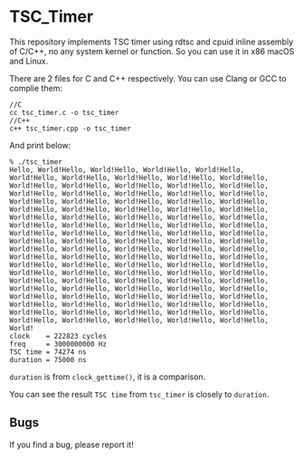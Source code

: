 # TSC_Timer
This repository implements TSC timer using rdtsc and cpuid inline assembly of C/C++, no any system kernel or function. So you can use it in x86 macOS and Linux.

There are 2 files for C and C++ respectively. You can use Clang or GCC to complie them:

```
//C
cc tsc_timer.c -o tsc_timer
//C++
c++ tsc_timer.cpp -o tsc_timer
```

And print below:

```
% ./tsc_timer
Hello, World!Hello, World!Hello, World!Hello, World!Hello, World!Hello, World!Hello, World!Hello, World!Hello, World!Hello, World!Hello, World!Hello, World!Hello, World!Hello, World!Hello, World!Hello, World!Hello, World!Hello, World!Hello, World!Hello, World!Hello, World!Hello, World!Hello, World!Hello, World!Hello, World!Hello, World!Hello, World!Hello, World!Hello, World!Hello, World!Hello, World!Hello, World!Hello, World!Hello, World!Hello, World!Hello, World!Hello, World!Hello, World!Hello, World!Hello, World!Hello, World!Hello, World!Hello, World!Hello, World!Hello, World!Hello, World!Hello, World!Hello, World!Hello, World!Hello, World!Hello, World!Hello, World!Hello, World!Hello, World!Hello, World!Hello, World!Hello, World!Hello, World!Hello, World!Hello, World!Hello, World!Hello, World!Hello, World!Hello, World!Hello, World!Hello, World!Hello, World!Hello, World!Hello, World!Hello, World!Hello, World!Hello, World!Hello, World!Hello, World!Hello, World!Hello, World!Hello, World!Hello, World!Hello, World!Hello, World!Hello, World!Hello, World!Hello, World!Hello, World!Hello, World!Hello, World!Hello, World!Hello, World!Hello, World!Hello, World!Hello, World!Hello, World!Hello, World!Hello, World!Hello, World!Hello, World!Hello, World!Hello, World!Hello, World!Hello, World!
clock    = 222823 cycles
freq     = 3000000000 Hz
TSC time = 74274 ns
duration = 75000 ns
```

`duration` is from `clock_gettime()`, it is a comparison.

You can see the result `TSC time` from `tsc_timer` is closely to `duration`.


## Bugs
If you find a bug, please report it!
